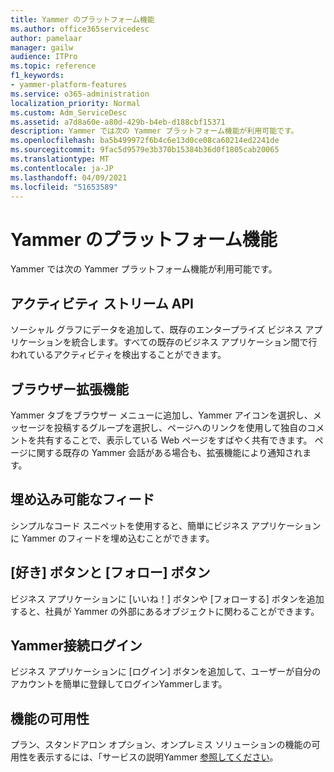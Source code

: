 ```yaml
---
title: Yammer のプラットフォーム機能
ms.author: office365servicedesc
author: pamelaar
manager: gailw
audience: ITPro
ms.topic: reference
f1_keywords:
- yammer-platform-features
ms.service: o365-administration
localization_priority: Normal
ms.custom: Adm_ServiceDesc
ms.assetid: a7d8a60e-a80d-429b-b4eb-d188cbf15371
description: Yammer では次の Yammer プラットフォーム機能が利用可能です。
ms.openlocfilehash: ba5b499972f6b4c6e13d0ce08ca60214ed2241de
ms.sourcegitcommit: 9fac5d9579e3b370b15384b36d0f1805cab20065
ms.translationtype: MT
ms.contentlocale: ja-JP
ms.lasthandoff: 04/09/2021
ms.locfileid: "51653589"
---
```

# <a name="yammer-platform-features"></a>Yammer のプラットフォーム機能

Yammer では次の Yammer プラットフォーム機能が利用可能です。
 
## <a name="activity-stream-api"></a>アクティビティ ストリーム API

ソーシャル グラフにデータを追加して、既存のエンタープライズ ビジネス アプリケーションを統合します。すべての既存のビジネス アプリケーション間で行われているアクティビティを検出することができます。
  
## <a name="browser-extension"></a>ブラウザー拡張機能

Yammer タブをブラウザー メニューに追加し、Yammer アイコンを選択し、メッセージを投稿するグループを選択し、ページへのリンクを使用して独自のコメントを共有することで、表示している Web ページをすばやく共有できます。 ページに関する既存の Yammer 会話がある場合も、拡張機能により通知されます。 

## <a name="embeddable-feeds"></a>埋め込み可能なフィード

シンプルなコード スニペットを使用すると、簡単にビジネス アプリケーションに Yammer のフィードを埋め込むことができます。
  
## <a name="like-and-follow-buttons"></a>[好き] ボタンと [フォロー] ボタン

ビジネス アプリケーションに [いいね！] ボタンや [フォローする] ボタンを追加すると、社員が Yammer の外部にあるオブジェクトに関わることができます。
  
## <a name="yammer-connect-login"></a>Yammer接続ログイン

ビジネス アプリケーションに [ログイン] ボタンを追加して、ユーザーが自分のアカウントを簡単に登録してログインYammerします。

## <a name="feature-availability"></a>機能の可用性

プラン、スタンドアロン オプション、オンプレミス ソリューションの機能の可用性を表示するには、「サービスの説明Yammer [参照してください](yammer-service-description.md)。
  

